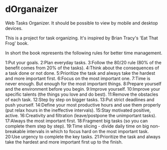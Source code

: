 dOrganaizer
===========
Web Tasks Organizer.
It should be possible to view by mobile and desktop devices.

This is a project for task organizing.
It's inspired by Brian Tracy's 'Eat That Frog' book.

In short the book represents the following rules for better time management.

1:Put your goals.
2:Plan everyday tasks.
3:Follow the 80/20 rule (80% of the benefit comes from 20% of the tasks).
4:Think about the consequences of a task done or not done.
5:Prioritize the task and always take the hardest and more important first.
6:Focus on the most important one.
7:Time is never enough. But enough for the most important things.
8:Prepare yourself and the environment before you begin.
9:Improve yourself.
10:Improve your specific talents (the things you love and do best).
11:Remove the obstacles of each task.
12:Step by step on bigger tasks.
13:Put strict deadlines and push yourself.
14:Define your most productive hours and use them properly (put relax hours in the ineffective intervals).
15:Stay motivated positive, active.
16:Creativity and filtration (leave/postpone the unimportant tasks).
17:Always the most important first.
18:Fragment big tasks (so you can complete them step by step).
19:Time slicing - divide daily time on big non-breakable intervals in which to focus hard on the most important task.
20:Use urgency to complete the key tasks.
21:Prioritize the task and always take the hardest and more important first up to the finish.
